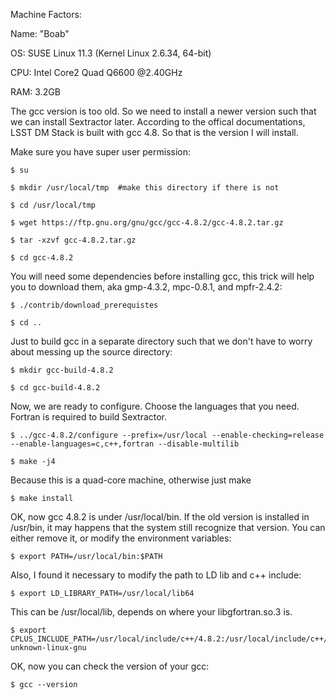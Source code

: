 Machine Factors:

Name: "Boab"

OS: SUSE Linux 11.3 (Kernel Linux 2.6.34, 64-bit)

CPU: Intel Core2 Quad Q6600 @2.40GHz

RAM: 3.2GB

The gcc version is too old. So we need to install a newer version such that we can install Sextractor later. According to the offical documentations, LSST DM Stack is built with gcc 4.8. So that is the version I will install.

Make sure you have super user permission:
```
$ su

$ mkdir /usr/local/tmp  #make this directory if there is not

$ cd /usr/local/tmp

$ wget https://ftp.gnu.org/gnu/gcc/gcc-4.8.2/gcc-4.8.2.tar.gz

$ tar -xzvf gcc-4.8.2.tar.gz

$ cd gcc-4.8.2
```
You will need some dependencies before installing gcc, this trick will help you to download them, aka gmp-4.3.2, mpc-0.8.1, and mpfr-2.4.2:
```
$ ./contrib/download_prerequistes

$ cd ..
```
Just to build gcc in a separate directory such that we don't have to worry about messing up the source directory:
```
$ mkdir gcc-build-4.8.2  

$ cd gcc-build-4.8.2
```
Now, we are ready to configure. Choose the languages that you need. Fortran is required to build Sextractor.
```
$ ../gcc-4.8.2/configure --prefix=/usr/local --enable-checking=release --enable-languages=c,c++,fortran --disable-multilib

$ make -j4
```
Because this is a quad-core machine, otherwise just make
```
$ make install
```
OK, now gcc 4.8.2 is under /usr/local/bin. If the old version is installed in /usr/bin, it may happens that the system still recognize that version. You can either remove it, or modify the environment variables:
```
$ export PATH=/usr/local/bin:$PATH
```
Also, I found it necessary to modify the path to LD lib and c++ include:
```
$ export LD_LIBRARY_PATH=/usr/local/lib64  
```
This can be /usr/local/lib, depends on where your libgfortran.so.3 is.
```
$ export CPLUS_INCLUDE_PATH=/usr/local/include/c++/4.8.2:/usr/local/include/c++/4.8.2/x86_64-unknown-linux-gnu
```
OK, now you can check the version of your gcc:
```
$ gcc --version
```
